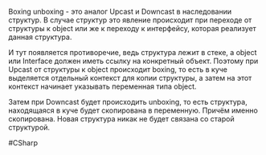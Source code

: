 Boxing unboxing - это аналог Upcast и Downcast в наследовании структур. В случае структур это явление происходит при переходе от структуры к object или же к переходу к интерфейсу, которая реализует данная структура.

И тут появляется противоречие, ведь структура лежит в стеке, а object или Interface должен иметь ссылку на конкретный объект. Поэтому при Upcast от структуры к object происходит boxing, то есть в куче выделяется отдельный контекст для копии структуры, а затем на этот контекст начинает указывать переменная типа object.

Затем при Downcast будет происходить unboxing, то есть структура, находящаяся в куче будет скопирована в переменную. Причём именно скопирована. Новая структура никак не будет связана со старой структурой.

#CSharp 
